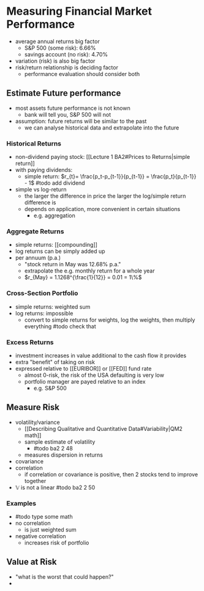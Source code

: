# Measuring Financial Market Performance
- average annual returns big factor
	- S&P 500 (some risk): 6.66%
	- savings account (no risk): 4.70%
- variation (risk) is also big factor
- risk/return relationship is deciding factor
	- performance evaluation should consider both

## Estimate Future performance
- most assets future performance is not known
	- bank will tell you, S&P 500 will not
- assumption: future returns will be similar to the past
	- we can analyse historical data and extrapolate into the future

### Historical Returns
- non-dividend paying stock: [[Lecture 1 BA2#Prices to Returns|simple return]]
- with paying dividends:
	- simple return: $r_{t}= \frac{p_t-p_{t-1}}{p_{t-1}} = \frac{p_t}{p_{t-1}} - 1$ #todo add dividend
- simple vs log-return
	- the larger the difference in price the larger the log/simple return difference is
	- depends on application, more convenient in certain situations
		- e.g. aggregation

### Aggregate Returns
- simple returns: [[compounding]]
- log returns can be simply added up
- per annuum (p.a.)
	- "stock return in May was 12.68% p.a."
	- extrapolate the e.g. monthly return for a whole year
	- $r_{May} = 1.1268^{\frac{1}{12}} = 0.01 = 1\%$

### Cross-Section Portfolio
- simple returns: weighted sum
- log returns: impossible
	- convert to simple returns for weights, log the weights, then multiply everything #todo check that

### Excess Returns
- investment increases in value additional to the cash flow it provides
- extra "benefit" of taking on risk
- expressed relative to [[EURIBOR]] or [[FED]] fund rate
	- almost 0-risk, the risk of the USA defaulting is very low
	- portfolio manager are payed relative to an index
		- e.g. S&P 500

## Measure Risk
- volatility/variance
	- [[Describing Qualitative and Quantitative Data#Variability|QM2 math]]
	- sample estimate of volatility
		- #todo ba2 2 48
	- measures dispersion in returns
- covariance
- correlation
	- if correlation or covariance is positive, then 2 stocks tend to improve together
- $\mathbb{V}$ is not a linear #todo ba2 2 50 
### Examples
- #todo type some math
- no correlation
	- is just weighted sum
- negative correlation
	- increases risk of portfolio

## Value at Risk
- "what is the worst that could happen?"
- 